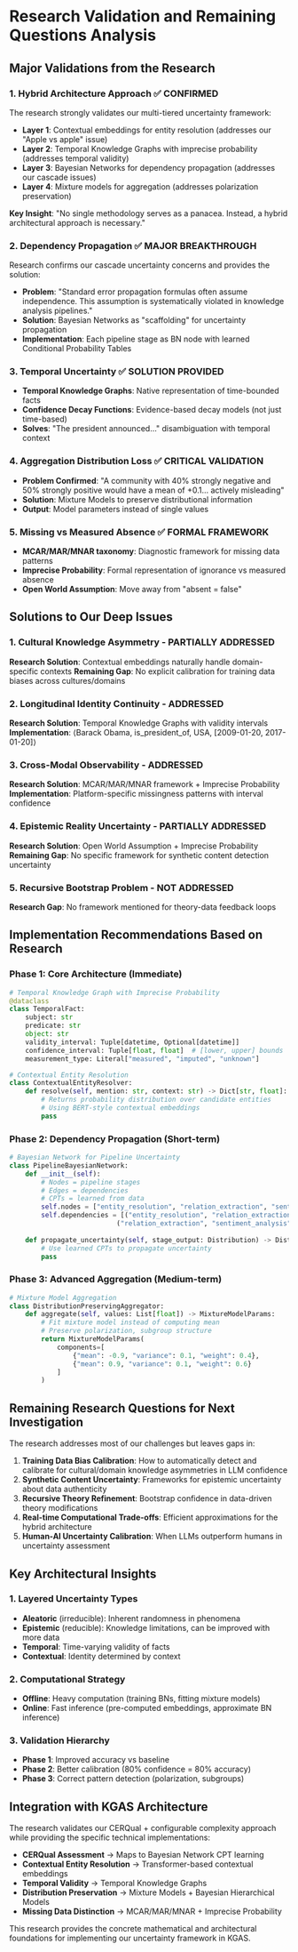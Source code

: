 # Research Validation and Remaining Questions Analysis

## Major Validations from the Research

### 1. **Hybrid Architecture Approach** ✅ CONFIRMED
The research strongly validates our multi-tiered uncertainty framework:
- **Layer 1**: Contextual embeddings for entity resolution (addresses our "Apple vs apple" issue)
- **Layer 2**: Temporal Knowledge Graphs with imprecise probability (addresses temporal validity)
- **Layer 3**: Bayesian Networks for dependency propagation (addresses our cascade issues)
- **Layer 4**: Mixture models for aggregation (addresses polarization preservation)

**Key Insight**: "No single methodology serves as a panacea. Instead, a hybrid architectural approach is necessary."

### 2. **Dependency Propagation** ✅ MAJOR BREAKTHROUGH
Research confirms our cascade uncertainty concerns and provides the solution:
- **Problem**: "Standard error propagation formulas often assume independence. This assumption is systematically violated in knowledge analysis pipelines."
- **Solution**: Bayesian Networks as "scaffolding" for uncertainty propagation
- **Implementation**: Each pipeline stage as BN node with learned Conditional Probability Tables

### 3. **Temporal Uncertainty** ✅ SOLUTION PROVIDED
- **Temporal Knowledge Graphs**: Native representation of time-bounded facts
- **Confidence Decay Functions**: Evidence-based decay models (not just time-based)
- **Solves**: "The president announced..." disambiguation with temporal context

### 4. **Aggregation Distribution Loss** ✅ CRITICAL VALIDATION
- **Problem Confirmed**: "A community with 40% strongly negative and 50% strongly positive would have a mean of +0.1... actively misleading"
- **Solution**: Mixture Models to preserve distributional information
- **Output**: Model parameters instead of single values

### 5. **Missing vs Measured Absence** ✅ FORMAL FRAMEWORK
- **MCAR/MAR/MNAR taxonomy**: Diagnostic framework for missing data patterns
- **Imprecise Probability**: Formal representation of ignorance vs measured absence
- **Open World Assumption**: Move away from "absent = false"

## Solutions to Our Deep Issues

### 1. **Cultural Knowledge Asymmetry** - PARTIALLY ADDRESSED
**Research Solution**: Contextual embeddings naturally handle domain-specific contexts
**Remaining Gap**: No explicit calibration for training data biases across cultures/domains

### 2. **Longitudinal Identity Continuity** - ADDRESSED
**Research Solution**: Temporal Knowledge Graphs with validity intervals
**Implementation**: ⟨Barack Obama, is_president_of, USA, [2009-01-20, 2017-01-20]⟩

### 3. **Cross-Modal Observability** - ADDRESSED  
**Research Solution**: MCAR/MAR/MNAR framework + Imprecise Probability
**Implementation**: Platform-specific missingness patterns with interval confidence

### 4. **Epistemic Reality Uncertainty** - PARTIALLY ADDRESSED
**Research Solution**: Open World Assumption + Imprecise Probability
**Remaining Gap**: No specific framework for synthetic content detection uncertainty

### 5. **Recursive Bootstrap Problem** - NOT ADDRESSED
**Research Gap**: No framework mentioned for theory-data feedback loops

## Implementation Recommendations Based on Research

### Phase 1: Core Architecture (Immediate)
```python
# Temporal Knowledge Graph with Imprecise Probability
@dataclass
class TemporalFact:
    subject: str
    predicate: str
    object: str
    validity_interval: Tuple[datetime, Optional[datetime]]
    confidence_interval: Tuple[float, float]  # [lower, upper] bounds
    measurement_type: Literal["measured", "imputed", "unknown"]

# Contextual Entity Resolution
class ContextualEntityResolver:
    def resolve(self, mention: str, context: str) -> Dict[str, float]:
        # Returns probability distribution over candidate entities
        # Using BERT-style contextual embeddings
        pass
```

### Phase 2: Dependency Propagation (Short-term)
```python
# Bayesian Network for Pipeline Uncertainty
class PipelineBayesianNetwork:
    def __init__(self):
        # Nodes = pipeline stages
        # Edges = dependencies
        # CPTs = learned from data
        self.nodes = ["entity_resolution", "relation_extraction", "sentiment_analysis"]
        self.dependencies = [("entity_resolution", "relation_extraction"), 
                           ("relation_extraction", "sentiment_analysis")]
        
    def propagate_uncertainty(self, stage_output: Distribution) -> Distribution:
        # Use learned CPTs to propagate uncertainty
        pass
```

### Phase 3: Advanced Aggregation (Medium-term)  
```python
# Mixture Model Aggregation
class DistributionPreservingAggregator:
    def aggregate(self, values: List[float]) -> MixtureModelParams:
        # Fit mixture model instead of computing mean
        # Preserve polarization, subgroup structure
        return MixtureModelParams(
            components=[
                {"mean": -0.9, "variance": 0.1, "weight": 0.4},
                {"mean": 0.9, "variance": 0.1, "weight": 0.6}
            ]
        )
```

## Remaining Research Questions for Next Investigation

The research addresses most of our challenges but leaves gaps in:

1. **Training Data Bias Calibration**: How to automatically detect and calibrate for cultural/domain knowledge asymmetries in LLM confidence
2. **Synthetic Content Uncertainty**: Frameworks for epistemic uncertainty about data authenticity 
3. **Recursive Theory Refinement**: Bootstrap confidence in data-driven theory modifications
4. **Real-time Computational Trade-offs**: Efficient approximations for the hybrid architecture
5. **Human-AI Uncertainty Calibration**: When LLMs outperform humans in uncertainty assessment

## Key Architectural Insights

### 1. **Layered Uncertainty Types**
- **Aleatoric** (irreducible): Inherent randomness in phenomena
- **Epistemic** (reducible): Knowledge limitations, can be improved with more data
- **Temporal**: Time-varying validity of facts
- **Contextual**: Identity determined by context

### 2. **Computational Strategy**
- **Offline**: Heavy computation (training BNs, fitting mixture models)
- **Online**: Fast inference (pre-computed embeddings, approximate BN inference)

### 3. **Validation Hierarchy**
- **Phase 1**: Improved accuracy vs baseline
- **Phase 2**: Better calibration (80% confidence = 80% accuracy)
- **Phase 3**: Correct pattern detection (polarization, subgroups)

## Integration with KGAS Architecture

The research validates our CERQual + configurable complexity approach while providing the specific technical implementations:

- **CERQual Assessment** → Maps to Bayesian Network CPT learning
- **Contextual Entity Resolution** → Transformer-based contextual embeddings  
- **Temporal Validity** → Temporal Knowledge Graphs
- **Distribution Preservation** → Mixture Models + Bayesian Hierarchical Models
- **Missing Data Distinction** → MCAR/MAR/MNAR + Imprecise Probability

This research provides the concrete mathematical and architectural foundations for implementing our uncertainty framework in KGAS.